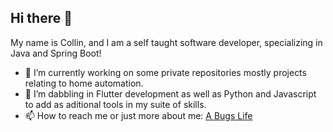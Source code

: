 ## Hi there 👋

My name is Collin, and I am a self taught software developer, specializing in Java and Spring Boot!

- 🔭 I’m currently working on some private repositories mostly projects relating to home automation.
- 🌱 I’m dabbling in Flutter development as well as Python and Javascript to add as aditional tools in my suite of skills.
- 📫 How to reach me or just more about me: [A Bugs Life](https://blog.abugslife.co.za/)

<!--
**Collin7/Collin7** is a ✨ _special_ ✨ repository because its `README.md` (this file) appears on your GitHub profile.

Here are some ideas to get you started:

- 🔭 I’m currently working on ...
- 🌱 I’m currently learning ...
- 👯 I’m looking to collaborate on ...
- 🤔 I’m looking for help with ...
- 💬 Ask me about ...
- 📫 How to reach me: ...
- 😄 Pronouns: ...
- ⚡ Fun fact: ...
-->
